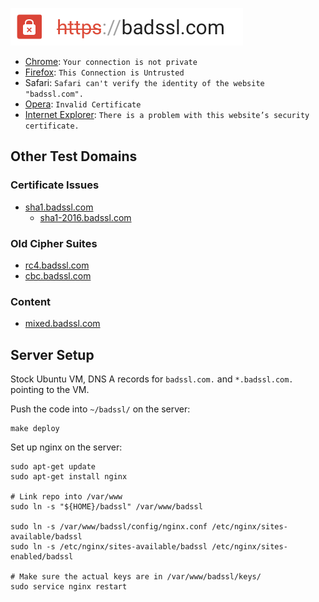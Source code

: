 [![badssl.com](badssl.com.png)](https://badssl.com)

- [Chrome](https://support.google.com/chrome/answer/6098869?hl=en): `Your connection is not private`
- [Firefox](https://support.mozilla.org/en-US/kb/connection-untrusted-error-message): `This Connection is Untrusted`
- Safari: `Safari can't verify the identity of the website "badssl.com".`
- [Opera](http://help.opera.com/Mac/12.10/en/certificates.html): `Invalid Certificate`
- [Internet Explorer](http://support.microsoft.com/en-us/kb/931850): `There is a problem with this website’s security certificate.`

## Other Test Domains

### Certificate Issues

- [sha1.badssl.com](https://sha1.badssl.com/)
  - [sha1-2016.badssl.com](https://sha1-2016.badssl.com/)

### Old Cipher Suites

- [rc4.badssl.com](https://rc4.badssl.com/)
- [cbc.badssl.com](https://rc4.badssl.com/)

### Content

- [mixed.badssl.com](https://mixed.badssl.com/)

## Server Setup

Stock Ubuntu VM, DNS A records for `badssl.com.` and `*.badssl.com.` pointing to the VM.

Push the code into `~/badssl/` on the server:

    make deploy

Set up nginx on the server:

    sudo apt-get update
    sudo apt-get install nginx

    # Link repo into /var/www
    sudo ln -s "${HOME}/badssl" /var/www/badssl

    sudo ln -s /var/www/badssl/config/nginx.conf /etc/nginx/sites-available/badssl
    sudo ln -s /etc/nginx/sites-available/badssl /etc/nginx/sites-enabled/badssl

    # Make sure the actual keys are in /var/www/badssl/keys/
    sudo service nginx restart


